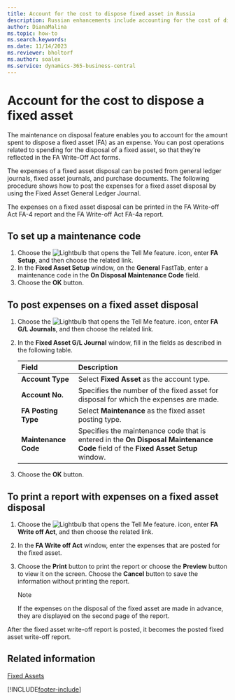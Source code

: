 ```yaml
---
title: Account for the cost to dispose fixed asset in Russia
description: Russian enhancements include accounting for the cost of disposing of fixed assets.
author: DianaMalina
ms.topic: how-to
ms.search.keywords:
ms.date: 11/14/2023
ms.reviewer: bholtorf
ms.author: soalex
ms.service: dynamics-365-business-central
---
```


# Account for the cost to dispose a fixed asset

The maintenance on disposal feature enables you to account for the amount spent to dispose a fixed asset (FA) as an expense. You can post operations related to spending for the disposal of a fixed asset, so that they're reflected in the FA Write-Off Act forms. 

The expenses of a fixed asset disposal can be posted from general ledger journals, fixed asset journals, and purchase documents. The following procedure shows how to post the expenses for a fixed asset disposal by using the Fixed Asset General Ledger Journal. 

The expenses on a fixed asset disposal can be printed in the FA Write-off Act FA-4 report and the FA Write-off Act FA-4a report.

## To set up a maintenance code

1. Choose the ![Lightbulb that opens the Tell Me feature.](../../media/ui-search/search_small.png "Tell me what you want to do") icon, enter **FA Setup**, and then choose the related link.
2. In the **Fixed Asset Setup** window, on the **General** FastTab, enter a maintenance code in the **On Disposal Maintenance Code** field.
3. Choose the **OK** button.

## To post expenses on a fixed asset disposal

1. Choose the ![Lightbulb that opens the Tell Me feature.](../../media/ui-search/search_small.png "Tell me what you want to do") icon, enter **FA G/L Journals**, and then choose the related link.

2. In the **Fixed Asset G/L Journal** window, fill in the fields as described in the following table.

   | Field                | Description                                                  |
   | :------------------- | :----------------------------------------------------------- |
   | **Account Type**     | Select **Fixed Asset** as the account type.                  |
   | **Account No.**      | Specifies the number of the fixed asset for disposal for which the expenses are made. |
   | **FA Posting Type**  | Select **Maintenance** as the fixed asset posting type.      |
   | **Maintenance Code** | Specifies the maintenance code that is entered in the **On Disposal Maintenance Code** field of the **Fixed Asset Setup** window. |

3. Choose the **OK** button.

## To print a report with expenses on a fixed asset disposal

1. Choose the ![Lightbulb that opens the Tell Me feature.](../../media/ui-search/search_small.png "Tell me what you want to do") icon, enter **FA Write off Act**, and then choose the related link.

2. In the **FA Write off Act** window, enter the expenses that are posted for the fixed asset.

3. Choose the **Print** button to print the report or choose the **Preview** button to view it on the screen. Choose the **Cancel** button to save the information without printing the report.

    > [!NOTE]
    > If the expenses on the disposal of the fixed asset are made in advance, they are displayed on the second page of the report.

After the fixed asset write-off report is posted, it becomes the posted fixed asset write-off report.

## Related information

[Fixed Assets](../../fa-manage.md)  


[!INCLUDE[footer-include](../../includes/footer-banner.md)]
